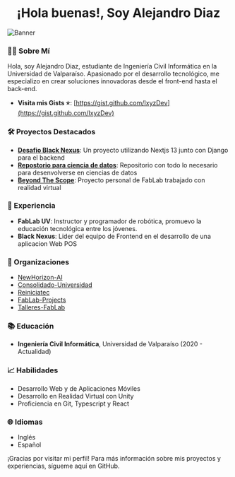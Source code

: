 <h1 align="center">¡Hola buenas!, Soy Alejandro Diaz</h1>

![Banner](./img/Banner.png)


### 👨‍💻 Sobre Mí
Hola, soy Alejandro Diaz, estudiante de Ingeniería Civil Informática en la Universidad de Valparaíso. Apasionado por el desarrollo tecnológico, me especializo en crear soluciones innovadoras desde el front-end hasta el back-end.

* **Visita mis Gists ⭐**: [https://gist.github.com/IxyzDev](https://gist.github.com/IxyzDev)

### 🛠️ Proyectos Destacados
- **[Desafio Black Nexus](https://github.com/IxyzDev/Django-Nextjs14-CRUD)**: Un proyecto utilizando Nextjs 13 junto con Django para el backend
- **[Repostorio para ciencia de datos](https://github.com/IxyzDev/UV-Ciencia_de_datos)**: Repositorio con todo lo necesario para desenvolverse en ciencias de datos
- **[Beyond The Scope](https://github.com/IxyzDev/BeyondTheScope)**: Proyecto personal de FabLab trabajado con realidad virtual

### 💼 Experiencia
- **FabLab UV**: Instructor y programador de robótica, promuevo la educación tecnológica entre los jóvenes.
- **Black Nexus**: Lider del equipo de Frontend en el desarrollo de una aplicacion Web POS

### 🏢 Organizaciones

<!-- ORGANIZATIONS_START -->
- [NewHorizon-AI](https://github.com/NewHorizon-AI)
- [Consolidado-Universidad](https://github.com/Consolidado-Universidad)
- [Reiniciatec](https://github.com/Reiniciatec)
- [FabLab-Projects](https://github.com/FabLab-Projects)
- [Talleres-FabLab](https://github.com/Talleres-FabLab)
<!-- ORGANIZATIONS_END -->


### 📚 Educación
- **Ingeniería Civil Informática**, Universidad de Valparaíso (2020 - Actualidad)

### 📈 Habilidades
- Desarrollo Web y de Aplicaciones Móviles
- Desarrollo en Realidad Virtual con Unity
- Proficiencia en Git, Typescript y React

### 🌐 Idiomas
- Inglés
- Español

¡Gracias por visitar mi perfil! Para más información sobre mis proyectos y experiencias, sígueme aquí en GitHub.

